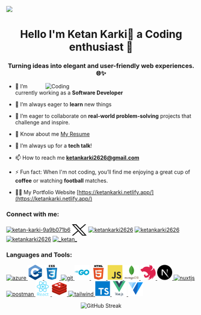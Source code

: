 [![](https://repository-images.githubusercontent.com/588181932/e36ec678-7984-4cdd-8e4c-a3932772ff8e)](https://ketankarki.netlify.app/)
<h1 align="center">Hello I'm Ketan Karki👋 a Coding enthusiast 🚀</h1>
<h3 align="center">Turning ideas into elegant and user-friendly web experiences. 🌐✨</h3>
<img align="right" alt="Coding" width="400" src="https://preview.redd.it/05uhd2ihjs671.gif?width=1920&auto=webp&s=2cfe2e79dafaccd849f4d2b7f2622ea565c748af">


- 🔭 I’m currently working as a **Software Developer**

- 🌱 I’m always eager to **learn** new things

- 👯 I’m eager to collaborate on **real-world problem-solving** projects that challenge and inspire.

- 📄 Know about me [My Resume](https://drive.google.com/file/d/1J58zyGXc8SEnp__NhvgNed6wiccIVdJF/view?usp=sharing)

- 💬 I’m always up for a **tech talk**!

- 📫 How to reach me **ketankarki2626@gmail.com**

- ⚡ Fun fact: When I'm not coding, you’ll find me enjoying a great cup of **coffee** or watching **football** matches.

- 👨‍💻 My Portfolio Website [https://ketankarki.netlify.app/](https://ketankarki.netlify.app/)

<h3 align="left">Connect with me:</h3>
<p align="left">
<a href="https://linkedin.com/in/ketan-karki-9a9b071b6" target="blank"><img align="center" src="https://raw.githubusercontent.com/rahuldkjain/github-profile-readme-generator/master/src/images/icons/Social/linked-in-alt.svg" alt="ketan-karki-9a9b071b6" height="30" width="40" /></a>
<a href="https://x.com/KetanKarki" target="blank"><img align="center" src="https://github.com/devicons/devicon/blob/master/icons/twitter/twitter-original.svg" alt="KetanKarki" height="30" width="40" /></a>
<a href="https://www.leetcode.com/ketankarki2626" target="blank"><img align="center" src="https://raw.githubusercontent.com/rahuldkjain/github-profile-readme-generator/master/src/images/icons/Social/leet-code.svg" alt="ketankarki2626" height="30" width="40" /></a>
<a href="https://auth.geeksforgeeks.org/user/ketankarki2626" target="blank"><img align="center" src="https://raw.githubusercontent.com/rahuldkjain/github-profile-readme-generator/master/src/images/icons/Social/geeks-for-geeks.svg" alt="ketankarki2626" height="30" width="40" /></a>
<a href="https://www.hackerrank.com/ketankarki2626" target="blank"><img align="center" src="https://raw.githubusercontent.com/rahuldkjain/github-profile-readme-generator/master/src/images/icons/Social/hackerrank.svg" alt="ketankarki2626" height="30" width="40" /></a>
<a href="https://codeforces.com/profile/_ketan_" target="blank"><img align="center" src="https://raw.githubusercontent.com/rahuldkjain/github-profile-readme-generator/master/src/images/icons/Social/codeforces.svg" alt="_ketan_" height="30" width="40" /></a>
</p>

<h3 align="left">Languages and Tools:</h3>
<p align="left"> <a href="https://azure.microsoft.com/en-in/" target="_blank" rel="noreferrer"> <img src="https://www.vectorlogo.zone/logos/microsoft_azure/microsoft_azure-icon.svg" alt="azure" width="40" height="40"/> </a> <a href="https://www.w3schools.com/cpp/" target="_blank" rel="noreferrer"> <img src="https://raw.githubusercontent.com/devicons/devicon/master/icons/cplusplus/cplusplus-original.svg" alt="cplusplus" width="40" height="40"/> </a> <a href="https://www.w3schools.com/css/" target="_blank" rel="noreferrer"> <img src="https://raw.githubusercontent.com/devicons/devicon/master/icons/css3/css3-original-wordmark.svg" alt="css3" width="40" height="40"/> </a> <a href="https://git-scm.com/" target="_blank" rel="noreferrer"> <img src="https://www.vectorlogo.zone/logos/git-scm/git-scm-icon.svg" alt="git" width="40" height="40"/> </a> <a href="https://go.dev/" target="_blank" rel="noreferrer"> <img src="https://github.com/devicons/devicon/blob/master/icons/go/go-original-wordmark.svg" alt="go" width="40" height="40"/> </a> <a href="https://www.w3.org/html/" target="_blank" rel="noreferrer"> <img src="https://raw.githubusercontent.com/devicons/devicon/master/icons/html5/html5-original-wordmark.svg" alt="html5" width="40" height="40"/> </a> <a href="https://developer.mozilla.org/en-US/docs/Web/JavaScript" target="_blank" rel="noreferrer"> <img src="https://raw.githubusercontent.com/devicons/devicon/master/icons/javascript/javascript-original.svg" alt="javascript" width="40" height="40"/> </a> <a href="https://www.mongodb.com/" target="_blank" rel="noreferrer"> <img src="https://raw.githubusercontent.com/devicons/devicon/master/icons/mongodb/mongodb-original-wordmark.svg" alt="mongodb" width="40" height="40"/> </a> <a href="https://nestjs.com/" target="_blank" rel="noreferrer"> <img src="https://raw.githubusercontent.com/devicons/devicon/master/icons/nestjs/nestjs-original.svg" alt="nestjs" width="40" height="40"/> </a> <a href="https://nextjs.org/" target="_blank" rel="noreferrer"> <img src="https://github.com/devicons/devicon/blob/master/icons/nextjs/nextjs-original.svg" alt="nextjs" width="40" height="40"/> </a> <a href="https://nuxt.com/" target="_blank" rel="noreferrer"> <img src="https://www.vectorlogo.zone/logos/nuxtjs/nuxtjs-icon.svg" alt="nuxtjs" width="40" height="40"/> </a> <a href="https://postman.com" target="_blank" rel="noreferrer"> <img src="https://www.vectorlogo.zone/logos/getpostman/getpostman-icon.svg" alt="postman" width="40" height="40"/> </a> <a href="https://reactjs.org/" target="_blank" rel="noreferrer"> <img src="https://raw.githubusercontent.com/devicons/devicon/master/icons/react/react-original-wordmark.svg" alt="react" width="40" height="40"/> </a> <a href="https://redis.io/" target="_blank" rel="noreferrer"> <img src="https://github.com/devicons/devicon/blob/master/icons/redis/redis-original.svg" alt="redis" width="40" height="40"/> </a> <a href="https://tailwindcss.com/" target="_blank" rel="noreferrer"> <img src="https://www.vectorlogo.zone/logos/tailwindcss/tailwindcss-icon.svg" alt="tailwind" width="40" height="40"/> </a> <a href="https://www.typescriptlang.org/" target="_blank" rel="noreferrer"> <img src="https://raw.githubusercontent.com/devicons/devicon/master/icons/typescript/typescript-original.svg" alt="typescript" width="40" height="40"/> </a> <a href="https://vuejs.org/" target="_blank" rel="noreferrer"> <img src="https://raw.githubusercontent.com/devicons/devicon/master/icons/vuejs/vuejs-original-wordmark.svg" alt="vuejs" width="40" height="40"/> </a> <a href="https://vuetifyjs.com/en/" target="_blank" rel="noreferrer"> <img src="https://raw.githubusercontent.com/devicons/devicon/master/icons/vuetify/vuetify-original.svg" alt="vuetify" width="40" height="40"/> </a> </p>

<p align="center"><img src="https://streak-stats.demolab.com?user=Ketan-Karki&theme=microsoft-dark" alt="GitHub Streak" /></p>
